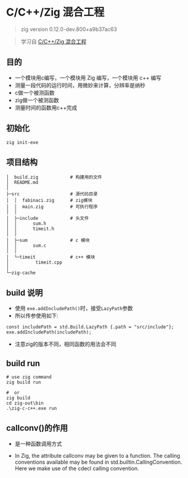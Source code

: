 # C/C++/Zig 混合工程

> zig version 0.12.0-dev.800+a9b37ac63

> 学习自 [C/C++/Zig 混合工程](http://docs.cardkit.cn/docs/zig/zig-1eutuc924icto)

## 目的
- 一个模块用c编写，一个模块用 Zig 编写，一个模块用 c++ 编写
- 测量一段代码的运行时间，用微妙来计算，分辨率是纳秒
- c做一个被测函数
- zig做一个被测函数
- 测量时间的函数用c++完成

## 初始化

```shell
zig init-exe
```

## 项目结构

```shell
│  build.zig            # 构建用的文件
│  README.md
│  
├─src                   # 源代码目录
│  │  fabinaci.zig      # zig模块
│  │  main.zig          # 可执行程序
│  │  
│  ├─include            # 头文件
│  │      sum.h
│  │      timeit.h
│  │      
│  ├─sum                # c 模块
│  │      sum.c
│  │      
│  └─timeit             # c++ 模块
│          timeit.cpp
│          
└─zig-cache
```

## build 说明

- 使用 `exe.addIncludePath()`时，接受`LazyPath`参数
- 所以传参使用如下:

```zig
const includePath = std.Build.LazyPath {.path = "src/include"};
exe.addIncludePath(includePath);
```

- 注意zig的版本不同，相同函数的用法会不同

## build run

```shell
# use zig command
zig build run

#  or
zig build
cd zig-out\bin
.\zig-c-c++.exe run
```

## callconv()的作用

- 是一种函数调用方式

- In Zig, the attribute callconv may be given to a function. The calling conventions available may be found in std.builtin.CallingConvention. Here we make use of the cdecl calling convention.